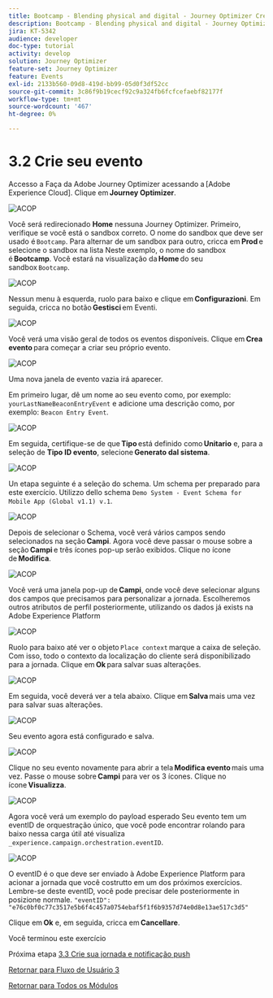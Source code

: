 ```yaml
---
title: Bootcamp - Blending physical and digital - Journey Optimizer Crea il tuo evento - Brasile
description: Bootcamp - Blending physical and digital - Journey Optimizer Crea il tuo evento - Brasile
jira: KT-5342
audience: developer
doc-type: tutorial
activity: develop
solution: Journey Optimizer
feature-set: Journey Optimizer
feature: Events
exl-id: 2133b560-09d8-419d-bb99-05d0f3df52cc
source-git-commit: 3c86f9b19cecf92c9a324fb6fcfcefaebf82177f
workflow-type: tm+mt
source-wordcount: '467'
ht-degree: 0%

---
```


# 3.2 Crie seu evento

Accesso a Faça da Adobe Journey Optimizer acessando a [Adobe Experience Cloud]. Clique em **Journey Optimizer**.

![ACOP](./images/acophome.png)

Você será redirecionado **Home** nessuna Journey Optimizer. Primeiro, verifique se você está o sandbox correto. O nome do sandbox que deve ser usado é `Bootcamp`. Para alternar de um sandbox para outro, cricca em **Prod** e selecione o sandbox na lista Neste exemplo, o nome do sandbox é **Bootcamp**. Você estará na visualização da **Home** do seu sandbox `Bootcamp`.

![ACOP](./images/acoptriglp.png)

Nessun menu à esquerda, ruolo para baixo e clique em **Configurazioni**. Em seguida, cricca no botão **Gestisci** em Eventi.

![ACOP](./images/acopmenu.png)

Você verá uma visão geral de todos os eventos disponíveis. Clique em **Crea evento** para começar a criar seu próprio evento.

![ACOP](./images/emptyevent.png)

Uma nova janela de evento vazia irá aparecer.

Em primeiro lugar, dê um nome ao seu evento como, por exemplo: `yourLastNameBeaconEntryEvent` e adicione uma descrição como, por exemplo: `Beacon Entry Event`.

![ACOP](./images/eventdescription.png)

Em seguida, certifique-se de que **Tipo** está definido como **Unitario** e, para a seleção de **Tipo ID evento**, selecione **Generato dal sistema**.

![ACOP](./images/eventidtype.png)

Un etapa seguinte é a seleção do schema. Um schema per preparado para este exercício. Utilizzo dello schema `Demo System - Event Schema for Mobile App (Global v1.1) v.1`.

![ACOP](./images/eventschema.png)

Depois de selecionar o Schema, você verá vários campos sendo selecionados na seção **Campi**. Agora você deve passar o mouse sobre a seção **Campi** e três ícones pop-up serão exibidos. Clique no ícone de **Modifica**.

![ACOP](./images/eventpayload.png)

Você verá uma janela pop-up de **Campi**, onde você deve selecionar alguns dos campos que precisamos para personalizar a jornada. Escolheremos outros atributos de perfil posteriormente, utilizando os dados já exists na Adobe Experience Platform

![ACOP](./images/eventfields.png)

Ruolo para baixo até ver o objeto `Place context` marque a caixa de seleção. Com isso, todo o contexto da localização do cliente será disponibilizado para a jornada. Clique em **Ok** para salvar suas alterações.

![ACOP](./images/eventpayloadbr.png)

Em seguida, você deverá ver a tela abaixo. Clique em **Salva** mais uma vez para salvar suas alterações.

![ACOP](./images/eventsave.png)

Seu evento agora está configurado e salva.

![ACOP](./images/eventdone.png)

Clique no seu evento novamente para abrir a tela **Modifica evento** mais uma vez. Passe o mouse sobre **Campi** para ver os 3 ícones. Clique no ícone **Visualizza**.

![ACOP](./images/viewevent.png)

Agora você verá um exemplo do payload esperado
Seu evento tem um eventID de orquestração único, que você pode encontrar rolando para baixo nessa carga útil até visualiza `_experience.campaign.orchestration.eventID`.

![ACOP](./images/payloadeventID.png)

O eventID é o que deve ser enviado à Adobe Experience Platform para acionar a jornada que você costrutto em um dos próximos exercícios. Lembre-se deste eventID, você pode precisar dele posteriormente in posizione normale.
`"eventID": "e76c0bf0c77c3517e5b6f4c457a0754ebaf5f1f6b9357d74e0d8e13ae517c3d5"`

Clique em **Ok** e, em seguida, cricca em **Cancellare**.

Você terminou este exercício

Próxima etapa [3.3 Crie sua jornada e notificação push](./ex3.md)

[Retornar para Fluxo de Usuário 3](./uc3.md)

[Retornar para Todos os Módulos](../../overview.md)
